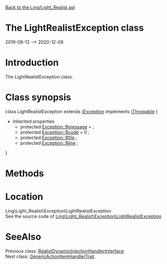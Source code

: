 [Back to the Ling/Light_Realist api](https://github.com/lingtalfi/Light_Realist/blob/master/doc/api/Ling/Light_Realist.md)



The LightRealistException class
================
2019-08-12 --> 2020-12-08






Introduction
============

The LightRealistException class.



Class synopsis
==============


class <span class="pl-k">LightRealistException</span> extends [\Exception](http://php.net/manual/en/class.exception.php) implements [\Throwable](http://php.net/manual/en/class.throwable.php) {

- Inherited properties
    - protected  [Exception::$message](#property-message) =  ;
    - protected  [Exception::$code](#property-code) = 0 ;
    - protected  [Exception::$file](#property-file) ;
    - protected  [Exception::$line](#property-line) ;

}






Methods
==============






Location
=============
Ling\Light_Realist\Exception\LightRealistException<br>
See the source code of [Ling\Light_Realist\Exception\LightRealistException](https://github.com/lingtalfi/Light_Realist/blob/master/Exception/LightRealistException.php)



SeeAlso
==============
Previous class: [RealistDynamicInjectionHandlerInterface](https://github.com/lingtalfi/Light_Realist/blob/master/doc/api/Ling/Light_Realist/DynamicInjection/RealistDynamicInjectionHandlerInterface.md)<br>Next class: [GenericActionItemHandlerTrait](https://github.com/lingtalfi/Light_Realist/blob/master/doc/api/Ling/Light_Realist/GenericItemActionHandler/GenericActionItemHandlerTrait.md)<br>
